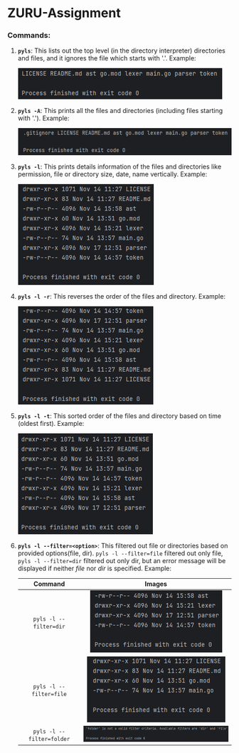 # ZURU-Assignment

### **Commands:**
1. **`pyls`**: This lists out the top level (in the directory interpreter) directories and files, and it ignores the file which starts with '.'. Example:

    ![pyls](images/pyls.png "pyls")
2. **`pyls -A`**: This prints all the files and directories (including files starting with '.'). Example:
    
    ![pyls -A](images/pyls_-A.png "pyls -A")
3. **`pyls -l`**: This prints details information of the files and directories like permission, file or directory size, date, name vertically. Example:

   ![pyls -l](images/pyls_-l.png "pyls -l")
4. **`pyls -l -r`**: This reverses the order of the files and directory. Example:

   ![pyls -l -r](images/pyls_-l_-r.png "pyls -l -r")
5. **`pyls -l -t`**: This sorted order of the files and directory based on time (oldest first). Example:

   ![pyls -l -t](images/pyls_-l_-t.png "pyls -l -t")
6. **`pyls -l --filter=<option>`**: This filtered out file or directories based on provided options(file, dir). `pyls -l --filter=file` filtered out only file, `pyls -l --filter=dir` filtered out only dir, but an error message will be displayed if neither _file_ nor _dir_ is specified. Example:
   
   |         Command         |                                         Images                                          |
   |:-----------------------:|:---------------------------------------------------------------------------------------:|
   |  `pyls -l --filter=dir`   |     ![pyls -l --filter=dir](images/pyls_-l_-filter=dir.png "pyls -l --filter=dir")      |
   |  `pyls -l --filter=file`  |    ![pyls -l --filter=file](images/pyls_-l_-filter=file.png "pyls -l --filter=file")    |
   | `pyls -l --filter=folder` | ![pyls -l --filter=folder](images/pyls_-l_-filter=folder.png "pyls -l --filter=folder") |
